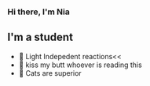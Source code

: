 ### Hi there, I'm Nia

## I'm a student

- 🌱 Light Indepedent reactions<<
- 👀 kiss my butt whoever is reading this
- 🐶 Cats are superior
